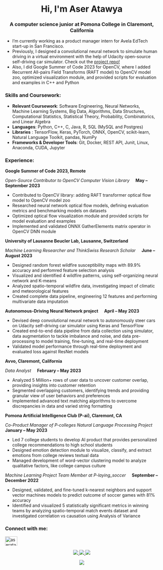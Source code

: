 <h1 align="center">Hi, I'm Aser Atawya</h1>
<h3 align="center">A computer science junior at Pomona College in Claremont, California</h3>

- I’m currently working as a product manager intern for Avela EdTech start-up in San Francisco. 
- Previously, I designed a convolutional neural network to simulate human driving in a virtual environment with the help of Udacity open-source self-driving car simulator. Check out the [project repo!](https://github.com/Aser-Abdelfatah/Neural-Networks-for-Self-Driving-Cars)
- Also, I did Google Summer of Code 2023 for OpenCV, where I added Recurrent All-pairs Field Transforms (RAFT model) to OpenCV model zoo, optimized visualization module, and provided scripts for evaluation and examples in C++ and Python

<h3 align="left">Skills and Coursework:</h3>

- **Relevant Coursework**: Software Engineering, Neural Networks, Machine Learning Systems, Big Data, Algorithms, Data Structures, Computational Statistics, Statistical Theory, Probability, Combinatorics, and Linear Algebra
- **Languages**: Python, C++, C, Java, R, SQL (MySQL and Postgres)
- **Libraries** : TensorFlow, Keras, PyTorch, ONNX, OpenCV, scikit-learn, Natural Language Toolkit, pandas, NumPy
- **Frameworks & Developer Tools**: Git, Docker, REST API, Junit, Linux, Anaconda, CUDA, Jupyter
<h3 align="left">Experience:</h3>

**Google Summer of Code 2023, Remote**

_Open-Source Contributor to OpenCV Computer Vision Library_ &nbsp;&nbsp;&nbsp; **May – September 2023**

- Contributed to OpenCV library: adding RAFT transformer optical flow model to OpenCV model zoo 
- Researched neural network optical flow models, defining evaluation metrics and benchmarking models on datasets 
- Optimized optical flow visualization module and provided scripts for model evaluation and examples 
- Implemented and validated ONNX GatherElements matrix operator in OpenCV DNN module


**University of Lausanne Beucler Lab, Lausanne, Switzerland**

_Machine Learning Researcher and ThinkSwiss Research Scholar_ &nbsp;&nbsp;&nbsp; **June – August 2023**

- Designed random forest wildfire susceptibility maps with 89.9% accuracy and perfomred feature selection analysis
- Visualized and identified 4 wildfire patterns, using self-organizing neural network and K-means
- Analyzed spatio-temporal wildfire data, investigating impact of climatic and meteorological features
- Created complete data pipeline, engineering 12 features and performing multivariate data imputation

**Autonomous-Driving Neural Network project** &nbsp;&nbsp;&nbsp; **April – May 2023**

-	Devised deep convolutional neural network to autonomously steer cars on Udacity self-driving car simulator using Keras and TensorFlow
-	Created end-to-end data pipeline from data collection using simulator, data augmentation to tackle imbalance and noise, and data pre-processing to model training, fine-tuning, and real-time deployment
-	Validated model performance through real-time deployment and evaluated loss against ResNet models

  **Avvo, Claremont, California**
  
  _Data Analyst_ &nbsp;&nbsp;&nbsp; **February – May 2023** 
  - Analyzed 5 Million+ rows of user data to uncover customer overlap, providing insights into customer retention
  - Segmented overlapping customers, identifying trends and providing granular view of user behaviors and preferences
  - Implemented advanced text matching algorithms to overcome discrepancies in data and varied string formatting
        
**Pomona Artificial Intelligence Club (P-ai), Claremont, CA**

_Co-Product Manager of P-colleges Natural Language Processing Project_ &nbsp;&nbsp;&nbsp; **January – May 2023**

- Led 7 college students to develop AI product that provides personalized college recommendations to high school students
- Designed emotion detection module to visualize, classify, and extract emotions from college reviews textual data
- Managed development of word-vector clustering model to analyze qualitative factors, like college campus culture

_Machine Learning Project Team Member at P-laying\_soccer_        &nbsp;&nbsp;&nbsp; **September – December 2022**

- Designed, validated, and fine-tuned k-nearest neighbors and support vector machines models to predict outcome of soccer games with 81% accuracy
- Identified and visualized 5 statistically significant metrics in winning teams by analyzing spatio-temporal match events dataset and investigated correlation vs causation using Analysis of Variance


<h3 align="left">Connect with me:</h3>
<p align="left">
<a href="https://linkedin.com/in/aseratawya" target="blank"><img align="center" src="https://raw.githubusercontent.com/rahuldkjain/github-profile-readme-generator/master/src/images/icons/Social/linked-in-alt.svg" alt="aseratawya" height="30" width="40" /></a>
</p>

<p align="center">
  <a href="https://github.com/Aser-Abdelfatah">
    <img src="http://github-profile-summary-cards.vercel.app/api/cards/profile-details?username=Aser-Abdelfatah&theme=transparent" />
  </a>
  <a href="https://github.com/Aser-Abdelfatah">
    <img src="https://github-readme-streak-stats.herokuapp.com/?user=Aser-Abdelfatah&hide_border=true&card_width=338&theme=transparent" />
  </a>
  <a href="https://github.com/Aser-Abdelfatah">
    <img src="http://github-profile-summary-cards.vercel.app/api/cards/stats?username=Aser-Abdelfatah&theme=transparent" />

</p>

<p align="center">
  <a href="https://github.com/Aser-Abdelfatah">
    <img src="https://komarev.com/ghpvc/?username=Aser-Abdelfatah&color=blue&style=flat)" />
  </a>
</p>
